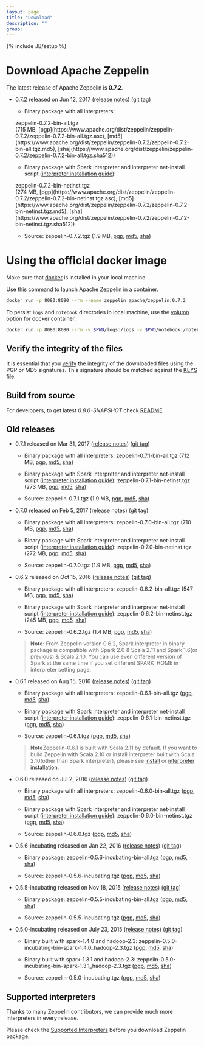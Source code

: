 ```yaml
---
layout: page
title: "Download"
description: ""
group:
---
```

<!--
Licensed under the Apache License, Version 2.0 (the "License");
you may not use this file except in compliance with the License.
You may obtain a copy of the License at

http://www.apache.org/licenses/LICENSE-2.0

Unless required by applicable law or agreed to in writing, software
distributed under the License is distributed on an "AS IS" BASIS,
WITHOUT WARRANTIES OR CONDITIONS OF ANY KIND, either express or implied.
See the License for the specific language governing permissions and
limitations under the License.
-->
{% include JB/setup %}

# Download Apache Zeppelin

The latest release of Apache Zeppelin is **0.7.2**.

  - 0.7.2 released on Jun 12, 2017 ([release notes](./releases/zeppelin-release-0.7.2.html)) ([git tag](https://git-wip-us.apache.org/repos/asf?p=zeppelin.git;h=refs/tags/v0.7.2))

    * Binary package with all interpreters:
    <p><div class="btn btn-md btn-primary" onclick="ga('send', 'event', 'download', 'zeppelin-bin-all', '0.7.2'); window.location.href='http://www.apache.org/dyn/closer.cgi/zeppelin/zeppelin-0.7.2/zeppelin-0.7.2-bin-all.tgz'">zeppelin-0.7.2-bin-all.tgz</div> (715 MB,
    [pgp](https://www.apache.org/dist/zeppelin/zeppelin-0.7.2/zeppelin-0.7.2-bin-all.tgz.asc),
    [md5](https://www.apache.org/dist/zeppelin/zeppelin-0.7.2/zeppelin-0.7.2-bin-all.tgz.md5),
    [sha](https://www.apache.org/dist/zeppelin/zeppelin-0.7.2/zeppelin-0.7.2-bin-all.tgz.sha512))</p>

    * Binary package with Spark interpreter and interpreter net-install script ([interpreter installation guide](../../docs/0.7.2/manual/interpreterinstallation.html)):
    <p><div class="btn btn-md btn-primary" onclick="ga('send', 'event', 'download', 'zeppelin-bin-netinst', '0.7.2'); window.location.href='http://www.apache.org/dyn/closer.cgi/zeppelin/zeppelin-0.7.2/zeppelin-0.7.2-bin-netinst.tgz'">zeppelin-0.7.2-bin-netinst.tgz</div> (274 MB,
    [pgp](https://www.apache.org/dist/zeppelin/zeppelin-0.7.2/zeppelin-0.7.2-bin-netinst.tgz.asc),
    [md5](https://www.apache.org/dist/zeppelin/zeppelin-0.7.2/zeppelin-0.7.2-bin-netinst.tgz.md5),
    [sha](https://www.apache.org/dist/zeppelin/zeppelin-0.7.2/zeppelin-0.7.2-bin-netinst.tgz.sha512))</p>

    * Source:
    <a style="cursor:pointer" onclick="ga('send', 'event', 'download', 'zeppelin-src', '0.7.2'); window.location.href='http://www.apache.org/dyn/closer.cgi/zeppelin/zeppelin-0.7.2/zeppelin-0.7.2.tgz'">zeppelin-0.7.2.tgz</a> (1.9 MB,
    [pgp](https://www.apache.org/dist/zeppelin/zeppelin-0.7.2/zeppelin-0.7.2.tgz.asc),
    [md5](https://www.apache.org/dist/zeppelin/zeppelin-0.7.2/zeppelin-0.7.2.tgz.md5),
    [sha](https://www.apache.org/dist/zeppelin/zeppelin-0.7.2/zeppelin-0.7.2.tgz.sha512))

# Using the official docker image 

Make sure that [docker](https://www.docker.com/community-edition) is installed in your local machine.  

Use this command to launch Apache Zeppelin in a container. 

```bash
docker run -p 8080:8080 --rm --name zeppelin apache/zeppelin:0.7.2
```

To persist `logs` and `notebook` directories in local machine, use the [volumn](https://docs.docker.com/engine/reference/commandline/run/#mount-volume--v-read-only) option for docker container.

```bash
docker run -p 8080:8080 --rm -v $PWD/logs:/logs -v $PWD/notebook:/notebook -e ZEPPELIN_LOG_DIR='/logs' -e ZEPPELIN_NOTEBOOK_DIR='/notebook' --name zeppelin apache/zeppelin:0.7.2
```

## Verify the integrity of the files

It is essential that you [verify](https://www.apache.org/info/verification.html) the integrity of the downloaded files using the PGP or MD5 signatures. This signature should be matched against the [KEYS](https://www.apache.org/dist/zeppelin/KEYS) file.



## Build from source

For developers, to get latest *0.8.0-SNAPSHOT* check [README](https://github.com/apache/zeppelin/blob/master/README.md).



## Old releases

  - 0.7.1 released on Mar 31, 2017 ([release notes](./releases/zeppelin-release-0.7.1.html)) ([git tag](https://git-wip-us.apache.org/repos/asf?p=zeppelin.git;h=refs/tags/v0.7.1))

    * Binary package with all interpreters:
    <a style="cursor:pointer" onclick="ga('send', 'event', 'download', 'zeppelin-bin-all', '0.7.1'); window.location.href='http://archive.apache.org/dist/zeppelin/zeppelin-0.7.1/zeppelin-0.7.1-bin-all.tgz'">zeppelin-0.7.1-bin-all.tgz</a> (712 MB,
    [pgp](https://archive.apache.org/dist/zeppelin/zeppelin-0.7.1/zeppelin-0.7.1-bin-all.tgz.asc),
    [md5](https://archive.apache.org/dist/zeppelin/zeppelin-0.7.1/zeppelin-0.7.1-bin-all.tgz.md5),
    [sha](https://archive.apache.org/dist/zeppelin/zeppelin-0.7.1/zeppelin-0.7.1-bin-all.tgz.sha512))

    * Binary package with Spark interpreter and interpreter net-install script ([interpreter installation guide](../../docs/0.7.1/manual/interpreterinstallation.html)):
    <a style="cursor:pointer" onclick="ga('send', 'event', 'download', 'zeppelin-bin-netinst', '0.7.1'); window.location.href='http://www.apache.org/dyn/closer.cgi/zeppelin/zeppelin-0.7.1/zeppelin-0.7.1-bin-netinst.tgz'">zeppelin-0.7.1-bin-netinst.tgz</a> (273 MB,
    [pgp](https://www.apache.org/dist/zeppelin/zeppelin-0.7.1/zeppelin-0.7.1-bin-netinst.tgz.asc),
    [md5](https://www.apache.org/dist/zeppelin/zeppelin-0.7.1/zeppelin-0.7.1-bin-netinst.tgz.md5),
    [sha](https://www.apache.org/dist/zeppelin/zeppelin-0.7.1/zeppelin-0.7.1-bin-netinst.tgz.sha512))

    * Source:
    <a style="cursor:pointer" onclick="ga('send', 'event', 'download', 'zeppelin-src', '0.7.1'); window.location.href='http://www.apache.org/dyn/closer.cgi/zeppelin/zeppelin-0.7.1/zeppelin-0.7.1.tgz'">zeppelin-0.7.1.tgz</a> (1.9 MB,
    [pgp](https://www.apache.org/dist/zeppelin/zeppelin-0.7.1/zeppelin-0.7.1.tgz.asc),
    [md5](https://www.apache.org/dist/zeppelin/zeppelin-0.7.1/zeppelin-0.7.1.tgz.md5),
    [sha](https://www.apache.org/dist/zeppelin/zeppelin-0.7.1/zeppelin-0.7.1.tgz.sha512))
  <p />

  - 0.7.0 released on Feb 5, 2017 ([release notes](./releases/zeppelin-release-0.7.0.html)) ([git tag](https://git-wip-us.apache.org/repos/asf?p=zeppelin.git;h=refs/tags/v0.7.0))

    * Binary package with all interpreters:
    <a style="cursor:pointer" onclick="ga('send', 'event', 'download', 'zeppelin-bin-all', '0.7.0'); window.location.href='http://archive.apache.org/dist/zeppelin/zeppelin-0.7.0/zeppelin-0.7.0-bin-all.tgz'">zeppelin-0.7.0-bin-all.tgz</a> (710 MB,
    [pgp](https://archive.apache.org/dist/zeppelin/zeppelin-0.7.0/zeppelin-0.7.0-bin-all.tgz.asc),
    [md5](https://archive.apache.org/dist/zeppelin/zeppelin-0.7.0/zeppelin-0.7.0-bin-all.tgz.md5),
    [sha](https://archive.apache.org/dist/zeppelin/zeppelin-0.7.0/zeppelin-0.7.0-bin-all.tgz.sha512))

    * Binary package with Spark interpreter and interpreter net-install script ([interpreter installation guide](../../docs/0.7.0/manual/interpreterinstallation.html)):
    <a style="cursor:pointer" onclick="ga('send', 'event', 'download', 'zeppelin-bin-netinst', '0.7.0'); window.location.href='http://www.apache.org/dyn/closer.cgi/zeppelin/zeppelin-0.7.0/zeppelin-0.7.0-bin-netinst.tgz'">zeppelin-0.7.0-bin-netinst.tgz</a> (272 MB,
    [pgp](https://www.apache.org/dist/zeppelin/zeppelin-0.7.0/zeppelin-0.7.0-bin-netinst.tgz.asc),
    [md5](https://www.apache.org/dist/zeppelin/zeppelin-0.7.0/zeppelin-0.7.0-bin-netinst.tgz.md5),
    [sha](https://www.apache.org/dist/zeppelin/zeppelin-0.7.0/zeppelin-0.7.0-bin-netinst.tgz.sha512))

    * Source:
    <a style="cursor:pointer" onclick="ga('send', 'event', 'download', 'zeppelin-src', '0.7.0'); window.location.href='http://www.apache.org/dyn/closer.cgi/zeppelin/zeppelin-0.7.0/zeppelin-0.7.0.tgz'">zeppelin-0.7.0.tgz</a> (1.9 MB,
    [pgp](https://www.apache.org/dist/zeppelin/zeppelin-0.7.0/zeppelin-0.7.0.tgz.asc),
    [md5](https://www.apache.org/dist/zeppelin/zeppelin-0.7.0/zeppelin-0.7.0.tgz.md5),
    [sha](https://www.apache.org/dist/zeppelin/zeppelin-0.7.0/zeppelin-0.7.0.tgz.sha512))
  <p />

  - 0.6.2 released on Oct 15, 2016 ([release notes](./releases/zeppelin-release-0.6.2.html)) ([git tag](https://git-wip-us.apache.org/repos/asf?p=zeppelin.git;h=refs/tags/v0.6.2))

    * Binary package with all interpreters:
    <a style="cursor:pointer" onclick="ga('send', 'event', 'download', 'zeppelin-bin-all', '0.6.2'); window.location.href='http://archive.apache.org/dist/zeppelin/zeppelin-0.6.2/zeppelin-0.6.2-bin-all.tgz'">zeppelin-0.6.2-bin-all.tgz</a> (547 MB,
    [pgp](https://archive.apache.org/dist/zeppelin/zeppelin-0.6.2/zeppelin-0.6.2-bin-all.tgz.asc),
    [md5](https://archive.apache.org/dist/zeppelin/zeppelin-0.6.2/zeppelin-0.6.2-bin-all.tgz.md5),
    [sha](https://archive.apache.org/dist/zeppelin/zeppelin-0.6.2/zeppelin-0.6.2-bin-all.tgz.sha512))

    * Binary package with Spark interpreter and interpreter net-install script ([interpreter installation guide](../../docs/0.6.2/manual/interpreterinstallation.html)):
    <a style="cursor:pointer" onclick="ga('send', 'event', 'download', 'zeppelin-bin-netinst', '0.6.2'); window.location.href='http://archive.apache.org/dist/zeppelin/zeppelin-0.6.2/zeppelin-0.6.2-bin-netinst.tgz'">zeppelin-0.6.2-bin-netinst.tgz</a> (245 MB,
    [pgp](https://archive.apache.org/dist/zeppelin/zeppelin-0.6.2/zeppelin-0.6.2-bin-netinst.tgz.asc),
    [md5](https://archive.apache.org/dist/zeppelin/zeppelin-0.6.2/zeppelin-0.6.2-bin-netinst.tgz.md5),
    [sha](https://archive.apache.org/dist/zeppelin/zeppelin-0.6.2/zeppelin-0.6.2-bin-netinst.tgz.sha512))

    * Source:
    <a style="cursor:pointer" onclick="ga('send', 'event', 'download', 'zeppelin-src', '0.6.2'); window.location.href='http://archive.apache.org/dist/zeppelin/zeppelin-0.6.2/zeppelin-0.6.2.tgz'">zeppelin-0.6.2.tgz</a> (1.4 MB,
    [pgp](https://archive.apache.org/dist/zeppelin/zeppelin-0.6.2/zeppelin-0.6.2.tgz.asc),
    [md5](https://archive.apache.org/dist/zeppelin/zeppelin-0.6.2/zeppelin-0.6.2.tgz.md5),
    [sha](https://archive.apache.org/dist/zeppelin/zeppelin-0.6.2/zeppelin-0.6.2.tgz.sha512))

    <blockquote style="margin-top: 10px;">
      <p><strong>Note</strong>: From Zeppelin version 0.6.2, Spark interpreter in binary package is compatible with Spark 2.0 & Scala 2.11 and Spark 1.6(or previous) & Scala 2.10. You can use even different version of Spark at the same time if you set different SPARK_HOME in interpreter setting page.</p>
    </blockquote>
  <p />

  - 0.6.1 released on Aug 15, 2016 ([release notes](./releases/zeppelin-release-0.6.1.html)) ([git tag](https://git-wip-us.apache.org/repos/asf?p=zeppelin.git;h=refs/tags/v0.6.1))

    * Binary package with all interpreters:
    <a style="cursor:pointer" onclick="ga('send', 'event', 'download', 'zeppelin-bin-all', '0.6.1'); window.location.href='http://archive.apache.org/dist/zeppelin/zeppelin-0.6.1/zeppelin-0.6.1-bin-all.tgz'">zeppelin-0.6.1-bin-all.tgz</a>
    ([pgp](https://archive.apache.org/dist/zeppelin/zeppelin-0.6.1/zeppelin-0.6.1-bin-all.tgz.asc),
     [md5](https://archive.apache.org/dist/zeppelin/zeppelin-0.6.1/zeppelin-0.6.1-bin-all.tgz.md5),
     [sha](https://archive.apache.org/dist/zeppelin/zeppelin-0.6.1/zeppelin-0.6.1-bin-all.tgz.sha512))

    * Binary package with Spark interpreter and interpreter net-install script ([interpreter installation guide](../../docs/0.6.1/manual/interpreterinstallation.html)):
    <a style="cursor:pointer" onclick="ga('send', 'event', 'download', 'zeppelin-bin-netinst', '0.6.1'); window.location.href='http://archive.apache.org/dist/zeppelin/zeppelin-0.6.1/zeppelin-0.6.1-bin-netinst.tgz'">zeppelin-0.6.1-bin-netinst.tgz</a>
    ([pgp](https://archive.apache.org/dist/zeppelin/zeppelin-0.6.1/zeppelin-0.6.1-bin-netinst.tgz.asc),
     [md5](https://archive.apache.org/dist/zeppelin/zeppelin-0.6.1/zeppelin-0.6.1-bin-netinst.tgz.md5),
     [sha](https://archive.apache.org/dist/zeppelin/zeppelin-0.6.1/zeppelin-0.6.1-bin-netinst.tgz.sha512))

    * Source:
    <a style="cursor:pointer" onclick="ga('send', 'event', 'download', 'zeppelin-src', '0.6.1'); window.location.href='http://archive.apache.org/dist/zeppelin/zeppelin-0.6.1/zeppelin-0.6.1.tgz'">zeppelin-0.6.1.tgz</a>
    ([pgp](https://archive.apache.org/dist/zeppelin/zeppelin-0.6.1/zeppelin-0.6.1.tgz.asc),
     [md5](https://archive.apache.org/dist/zeppelin/zeppelin-0.6.1/zeppelin-0.6.1.tgz.md5),
     [sha](https://archive.apache.org/dist/zeppelin/zeppelin-0.6.1/zeppelin-0.6.1.tgz.sha512))

    <blockquote style="margin-top: 10px;">
      <p><strong>Note</strong>Zeppelin-0.6.1 is built with Scala 2.11 by default. If you want to build Zeppelin with Scala 2.10 or install interpreter built with Scala 2.10(other than Spark interpreter), please see <a href='../../docs/0.6.1/install/install.html#2-build-source-with-options' target='_blank'>install</a> or <a href='../../docs/0.6.1/manual/interpreterinstallation.html#install-interpreter-built-with-scala-210' target='_blank'>interpreter installation</a>.</p>
    </blockquote>
<p />

  - 0.6.0 released on Jul 2, 2016 ([release notes](./releases/zeppelin-release-0.6.0.html)) ([git tag](https://git-wip-us.apache.org/repos/asf?p=zeppelin.git;h=refs/tags/v0.6.0))

    * Binary package with all interpreters:
    <a style="cursor:pointer" onclick="ga('send', 'event', 'download', 'zeppelin-bin-all', '0.6.0'); window.location.href='http://archive.apache.org/dist/zeppelin/zeppelin-0.6.0/zeppelin-0.6.0-bin-all.tgz'">zeppelin-0.6.0-bin-all.tgz</a>
    ([pgp](https://archive.apache.org/dist/zeppelin/zeppelin-0.6.0/zeppelin-0.6.0-bin-all.tgz.asc),
     [md5](https://archive.apache.org/dist/zeppelin/zeppelin-0.6.0/zeppelin-0.6.0-bin-all.tgz.md5),
     [sha](https://archive.apache.org/dist/zeppelin/zeppelin-0.6.0/zeppelin-0.6.0-bin-all.tgz.sha512))

    * Binary package with Spark interpreter and interpreter net-install script ([interpreter installation guide](../../docs/0.6.0/manual/interpreterinstallation.html)):
    <a style="cursor:pointer" onclick="ga('send', 'event', 'download', 'zeppelin-bin-netinst', '0.6.0'); window.location.href='http://archive.apache.org/dist/zeppelin/zeppelin-0.6.0/zeppelin-0.6.0-bin-netinst.tgz'">zeppelin-0.6.0-bin-netinst.tgz</a>
    ([pgp](https://archive.apache.org/dist/zeppelin/zeppelin-0.6.0/zeppelin-0.6.0-bin-netinst.tgz.asc),
     [md5](https://archive.apache.org/dist/zeppelin/zeppelin-0.6.0/zeppelin-0.6.0-bin-netinst.tgz.md5),
     [sha](https://archive.apache.org/dist/zeppelin/zeppelin-0.6.0/zeppelin-0.6.0-bin-netinst.tgz.sha512))

    * Source:
    <a style="cursor:pointer" onclick="ga('send', 'event', 'download', 'zeppelin-src', '0.6.0'); window.location.href='http://archive.apache.org/dist/zeppelin/zeppelin-0.6.0/zeppelin-0.6.0.tgz'">zeppelin-0.6.0.tgz</a>
    ([pgp](https://archive.apache.org/dist/zeppelin/zeppelin-0.6.0/zeppelin-0.6.0.tgz.asc),
     [md5](https://archive.apache.org/dist/zeppelin/zeppelin-0.6.0/zeppelin-0.6.0.tgz.md5),
     [sha](https://archive.apache.org/dist/zeppelin/zeppelin-0.6.0/zeppelin-0.6.0.tgz.sha512))

<p />

  - 0.5.6-incubating released on Jan 22, 2016 ([release notes](./releases/zeppelin-release-0.5.6-incubating.html)) ([git tag](https://git-wip-us.apache.org/repos/asf?p=zeppelin.git;a=tag;h=refs/tags/v0.5.6))

    * Binary package:
    <a style="cursor:pointer" onclick="ga('send', 'event', 'download', 'zeppelin-bin', '0.5.6-incubating'); window.location.href='http://archive.apache.org/dist/incubator/zeppelin/0.5.6-incubating/zeppelin-0.5.6-incubating-bin-all.tgz'">zeppelin-0.5.6-incubating-bin-all.tgz</a>
    ([pgp](http://archive.apache.org/dist/incubator/zeppelin/0.5.6-incubating/zeppelin-0.5.6-incubating-bin-all.tgz.asc),
     [md5](http://archive.apache.org/dist/incubator/zeppelin/0.5.6-incubating/zeppelin-0.5.6-incubating-bin-all.tgz.md5),
     [sha](http://archive.apache.org/dist/incubator/zeppelin/0.5.6-incubating/zeppelin-0.5.6-incubating-bin-all.tgz.sha512))

    * Source:
    <a style="cursor:pointer" onclick="ga('send', 'event', 'download', 'zeppelin-src', '0.5.6-incubating'); window.location.href='http://archive.apache.org/dist/incubator/zeppelin/0.5.6-incubating/zeppelin-0.5.6-incubating.tgz'">zeppelin-0.5.6-incubating.tgz</a>
    ([pgp](http://archive.apache.org/dist/incubator/zeppelin/0.5.6-incubating/zeppelin-0.5.6-incubating.tgz.asc),
     [md5](http://archive.apache.org/dist/incubator/zeppelin/0.5.6-incubating/zeppelin-0.5.6-incubating.tgz.md5),
     [sha](http://archive.apache.org/dist/incubator/zeppelin/0.5.6-incubating/zeppelin-0.5.6-incubating.tgz.sha512))

<p />

  - 0.5.5-incubating released on Nov 18, 2015 ([release notes](./releases/zeppelin-release-0.5.5-incubating.html)) ([git tag](https://git-wip-us.apache.org/repos/asf?p=zeppelin.git;a=tag;h=refs/tags/v0.5.5))

    * Binary package:
    <a style="cursor:pointer" onclick="ga('send', 'event', 'download', 'zeppelin-bin', '0.5.5-incubating'); window.location.href='http://archive.apache.org/dist/incubator/zeppelin/0.5.5-incubating/zeppelin-0.5.5-incubating-bin-all.tgz'">zeppelin-0.5.5-incubating-bin-all.tgz</a>
    ([pgp](http://archive.apache.org/dist/incubator/zeppelin/0.5.5-incubating/zeppelin-0.5.5-incubating-bin-all.tgz.asc),
     [md5](http://archive.apache.org/dist/incubator/zeppelin/0.5.5-incubating/zeppelin-0.5.5-incubating-bin-all.tgz.md5),
     [sha](http://archive.apache.org/dist/incubator/zeppelin/0.5.5-incubating/zeppelin-0.5.5-incubating-bin-all.tgz.sha512))

    * Source:
    <a style="cursor:pointer" onclick="ga('send', 'event', 'download', 'zeppelin-src', '0.5.5-incubating'); window.location.href='http://archive.apache.org/dist/incubator/zeppelin/0.5.5-incubating/zeppelin-0.5.5-incubating.tgz'">zeppelin-0.5.5-incubating.tgz</a>
    ([pgp](http://archive.apache.org/dist/incubator/zeppelin/0.5.5-incubating/zeppelin-0.5.5-incubating.tgz.asc),
     [md5](http://archive.apache.org/dist/incubator/zeppelin/0.5.5-incubating/zeppelin-0.5.5-incubating.tgz.md5),
     [sha](http://archive.apache.org/dist/incubator/zeppelin/0.5.5-incubating/zeppelin-0.5.5-incubating.tgz.sha512))

<p />

  - 0.5.0-incubating released on July 23, 2015 ([release notes](./releases/zeppelin-release-0.5.0-incubating.html)) ([git tag](https://git-wip-us.apache.org/repos/asf?p=zeppelin.git;a=tag;h=refs/tags/v0.5.0))

    * Binary built with spark-1.4.0 and hadoop-2.3:
    <a style="cursor:pointer" onclick="ga('send', 'event', 'download', 'zeppelin-bin', '0.5.0-incubating'); window.location.href='http://archive.apache.org/dist/incubator/zeppelin/0.5.0-incubating/zeppelin-0.5.0-incubating-bin-spark-1.4.0_hadoop-2.3.tgz'">zeppelin-0.5.0-incubating-bin-spark-1.4.0_hadoop-2.3.tgz</a>
    ([pgp](http://archive.apache.org/dist/incubator/zeppelin/0.5.0-incubating/zeppelin-0.5.0-incubating-bin-spark-1.4.0_hadoop-2.3.tgz.asc),
     [md5](http://archive.apache.org/dist/incubator/zeppelin/0.5.0-incubating/zeppelin-0.5.0-incubating-bin-spark-1.4.0_hadoop-2.3.tgz.md5),
     [sha](http://archive.apache.org/dist/incubator/zeppelin/0.5.0-incubating/zeppelin-0.5.0-incubating-bin-spark-1.4.0_hadoop-2.3.tgz.sha))

    * Binary built with spark-1.3.1 and hadoop-2.3:
    <a style="cursor:pointer" onclick="ga('send', 'event', 'download', 'zeppelin-bin', '0.5.0-incubating'); window.location.href='http://archive.apache.org/dist/incubator/zeppelin/0.5.0-incubating/zeppelin-0.5.0-incubating-bin-spark-1.3.1_hadoop-2.3.tgz'">zeppelin-0.5.0-incubating-bin-spark-1.3.1_hadoop-2.3.tgz</a>
    ([pgp](http://archive.apache.org/dist/incubator/zeppelin/0.5.0-incubating/zeppelin-0.5.0-incubating-bin-spark-1.3.1_hadoop-2.3.tgz.asc),
     [md5](http://archive.apache.org/dist/incubator/zeppelin/0.5.0-incubating/zeppelin-0.5.0-incubating-bin-spark-1.3.1_hadoop-2.3.tgz.md5),
     [sha](http://archive.apache.org/dist/incubator/zeppelin/0.5.0-incubating/zeppelin-0.5.0-incubating-bin-spark-1.3.1_hadoop-2.3.tgz.sha))

    * Source:
    <a style="cursor:pointer" onclick="ga('send', 'event', 'download', 'zeppelin-src', '0.5.0-incubating'); window.location.href='http://archive.apache.org/dist/incubator/zeppelin/0.5.0-incubating/zeppelin-0.5.0-incubating.tgz'">zeppelin-0.5.0-incubating.tgz</a>
    ([pgp](http://archive.apache.org/dist/incubator/zeppelin/0.5.0-incubating/zeppelin-0.5.0-incubating.tgz.asc),
     [md5](http://archive.apache.org/dist/incubator/zeppelin/0.5.0-incubating/zeppelin-0.5.0-incubating.tgz.md5),
     [sha](http://archive.apache.org/dist/incubator/zeppelin/0.5.0-incubating/zeppelin-0.5.0-incubating.tgz.sha))

## Supported interpreters

Thanks to many Zeppelin contributors, we can provide much more interpreters in every release.

Please check the [Supported Interpreters](./supported_interpreters.html) before you download Zeppelin package.


<!--
-------------
### Old release

##### Zeppelin-0.3.3 (2014.03.29)

Download <a onclick="ga('send', 'event', 'download', 'zeppelin', '0.3.3');" href="https://s3-ap-northeast-1.amazonaws.com/zeppel.in/zeppelin-0.3.3.tar.gz">zeppelin-0.3.3.tar.gz</a> ([release note](https://zeppelin-project.atlassian.net/secure/ReleaseNote.jspa?projectId=10001&version=10301))


##### Zeppelin-0.3.2 (2014.03.14)

Download <a onclick="ga('send', 'event', 'download', 'zeppelin', '0.3.2');" href="https://s3-ap-northeast-1.amazonaws.com/zeppel.in/zeppelin-0.3.2.tar.gz">zeppelin-0.3.2.tar.gz</a> ([release note](https://zeppelin-project.atlassian.net/secure/ReleaseNote.jspa?projectId=10001&version=10300))

##### Zeppelin-0.3.1 (2014.03.06)

Download <a onclick="ga('send', 'event', 'download', 'zeppelin', '0.3.1');" href="https://s3-ap-northeast-1.amazonaws.com/zeppel.in/zeppelin-0.3.1.tar.gz">zeppelin-0.3.1.tar.gz</a> ([release note](https://zeppelin-project.atlassian.net/secure/ReleaseNote.jspa?projectId=10001&version=10201))

##### Zeppelin-0.3.0 (2014.02.07)

Download <a onclick="ga('send', 'event', 'download', 'zeppelin', '0.3.0');" href="https://s3-ap-northeast-1.amazonaws.com/zeppel.in/zeppelin-0.3.0.tar.gz">zeppelin-0.3.0.tar.gz</a>, ([release note](https://zeppelin-project.atlassian.net/secure/ReleaseNote.jspa?projectId=10001&version=10200))

##### Zeppelin-0.2.0 (2014.01.22)

Download Download <a onclick="ga('send', 'event', 'download', 'zeppelin', '0.2.0');" href="https://s3-ap-northeast-1.amazonaws.com/zeppel.in/zeppelin-0.2.0.tar.gz">zeppelin-0.2.0.tar.gz</a>, ([release note](https://zeppelin-project.atlassian.net/secure/ReleaseNote.jspa?projectId=10001&version=10001))

-->
